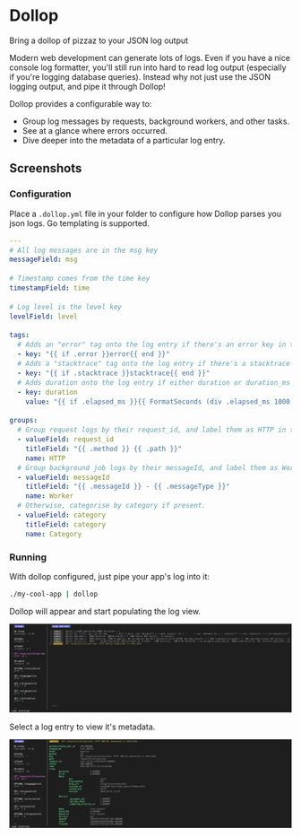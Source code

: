 # Dollop

Bring a dollop of pizzaz to your JSON log output

Modern web development can generate lots of logs. Even if you have a nice console log formatter, you'll still run into hard to read log output (especially if you're logging database queries). Instead why not just use the JSON logging output, and pipe it through Dollop!

Dollop provides a configurable way to:

* Group log messages by requests, background workers, and other tasks.
* See at a glance where errors occurred.
* Dive deeper into the metadata of a particular log entry.


## Screenshots

### Configuration

Place a `.dollop.yml` file in your folder to configure how Dollop parses you json logs. Go templating is supported.

``` yaml
---
# All log messages are in the msg key
messageField: msg

# Timestamp comes from the time key
timestampField: time

# Log level is the level key
levelField: level

tags:
  # Adds an "error" tag onto the log entry if there's an error key in the metadata.
  - key: "{{ if .error }}error{{ end }}"
  # Adds a "stacktrace" tag onto the log entry if there's a stacktrace key in the metadata.
  - key: "{{ if .stacktrace }}stacktrace{{ end }}"
  # Adds duration onto the log entry if either duration or duration_ms is present.
  - key: duration
    value: "{{ if .elapsed_ms }}{{ FormatSeconds (div .elapsed_ms 1000) }}{{ else if .duration }}{{ FormatSeconds .duration }}{{end}}"

groups:
  # Group request logs by their request_id, and label them as HTTP in the sidebar.
  - valueField: request_id
    titleField: "{{ .method }} {{ .path }}"
    name: HTTP
  # Group background job logs by their messageId, and label them as Worker in the sidebar.
  - valueField: messageId
    titleField: "{{ .messageId }} - {{ .messageType }}"
    name: Worker
  # Otherwise, categorise by category if present.
  - valueField: category
    titleField: category
    name: Category
```


### Running

With dollop configured, just pipe your app's log into it:

``` bash
./my-cool-app | dollop
```

Dollop will appear and start populating the log view.

![requests](./screenshots/request_view.jpg)

Select a log entry to view it's metadata.

![metadata](./screenshots/metadata.jpg)